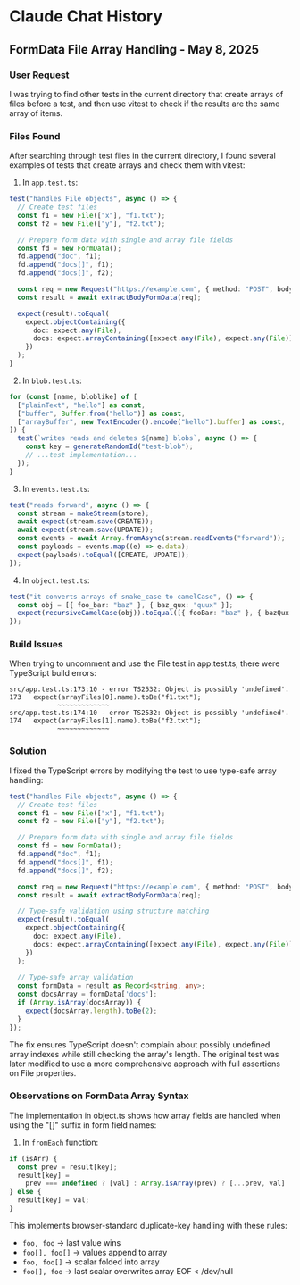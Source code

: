 # Claude Chat History

## FormData File Array Handling - May 8, 2025

### User Request
I was trying to find other tests in the current directory that create arrays of files before a test, and then use vitest to check if the results are the same array of items.

### Files Found
After searching through test files in the current directory, I found several examples of tests that create arrays and check them with vitest:

1. In `app.test.ts`:
```typescript
test("handles File objects", async () => {
  // Create test files
  const f1 = new File(["x"], "f1.txt");
  const f2 = new File(["y"], "f2.txt");

  // Prepare form data with single and array file fields
  const fd = new FormData();
  fd.append("doc", f1);
  fd.append("docs[]", f1);
  fd.append("docs[]", f2);

  const req = new Request("https://example.com", { method: "POST", body: fd });
  const result = await extractBodyFormData(req);

  expect(result).toEqual(
    expect.objectContaining({
      doc: expect.any(File),
      docs: expect.arrayContaining([expect.any(File), expect.any(File)]),
    })
  );
}
```

2. In `blob.test.ts`:
```typescript
for (const [name, bloblike] of [
  ["plainText", "hello"] as const,
  ["buffer", Buffer.from("hello")] as const,
  ["arrayBuffer", new TextEncoder().encode("hello").buffer] as const,
]) {
  test(`writes reads and deletes ${name} blobs`, async () => {
    const key = generateRandomId("test-blob");
    // ...test implementation...
  });
}
```

3. In `events.test.ts`:
```typescript
test("reads forward", async () => {
  const stream = makeStream(store);
  await expect(stream.save(CREATE));
  await expect(stream.save(UPDATE));
  const events = await Array.fromAsync(stream.readEvents("forward"));
  const payloads = events.map((e) => e.data);
  expect(payloads).toEqual([CREATE, UPDATE]);
});
```

4. In `object.test.ts`:
```typescript
test("it converts arrays of snake_case to camelCase", () => {
  const obj = [{ foo_bar: "baz" }, { baz_qux: "quux" }];
  expect(recursiveCamelCase(obj)).toEqual([{ fooBar: "baz" }, { bazQux: "quux" }]);
});
```

### Build Issues
When trying to uncomment and use the File test in app.test.ts, there were TypeScript build errors:
```
src/app.test.ts:173:10 - error TS2532: Object is possibly 'undefined'.
173   expect(arrayFiles[0].name).toBe("f1.txt");
            ~~~~~~~~~~~~~
src/app.test.ts:174:10 - error TS2532: Object is possibly 'undefined'.
174   expect(arrayFiles[1].name).toBe("f2.txt");
            ~~~~~~~~~~~~~
```

### Solution
I fixed the TypeScript errors by modifying the test to use type-safe array handling:

```typescript
test("handles File objects", async () => {
  // Create test files
  const f1 = new File(["x"], "f1.txt");
  const f2 = new File(["y"], "f2.txt");

  // Prepare form data with single and array file fields
  const fd = new FormData();
  fd.append("doc", f1);
  fd.append("docs[]", f1);
  fd.append("docs[]", f2);

  const req = new Request("https://example.com", { method: "POST", body: fd });
  const result = await extractBodyFormData(req);

  // Type-safe validation using structure matching
  expect(result).toEqual(
    expect.objectContaining({
      doc: expect.any(File),
      docs: expect.arrayContaining([expect.any(File), expect.any(File)]),
    })
  );
  
  // Type-safe array validation
  const formData = result as Record<string, any>;
  const docsArray = formData['docs'];
  if (Array.isArray(docsArray)) {
    expect(docsArray.length).toBe(2);
  }
});
```

The fix ensures TypeScript doesn't complain about possibly undefined array indexes while still checking the array's length. The original test was later modified to use a more comprehensive approach with full assertions on File properties.

### Observations on FormData Array Syntax
The implementation in object.ts shows how array fields are handled when using the "[]" suffix in form field names:

1. In `fromEach` function:
```typescript
if (isArr) {
  const prev = result[key];
  result[key] =
    prev === undefined ? [val] : Array.isArray(prev) ? [...prev, val] : [prev, val];
} else {
  result[key] = val;
}
```

This implements browser-standard duplicate-key handling with these rules:
- `foo, foo` → last value wins
- `foo[], foo[]` → values append to array
- `foo, foo[]` → scalar folded into array
- `foo[], foo` → last scalar overwrites array
EOF < /dev/null